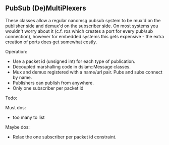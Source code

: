 ## PubSub (De)MultiPlexers

These classes allow a regular nanomsg pubsub system to be mux'd on the publisher side and demux'd
on the subscriber side. On most systems you wouldn't worry about it (c.f. ros which
creates a port for every pub/sub connection), however for embedded systems this gets expensive -
the extra creation of ports does get somewhat costly.

Operation:

* Use a packet id (unsigned int) for each type of publication.
* Decoupled marshalling code in dslam::Message<T> classes.
* Mux and demux registered with a name/url pair. Pubs and subs connect by name.
* Publishers can publish from anywhere.
* Only one subscriber per packet id


Todo:

Must dos:

* too many to list 

Maybe dos:

* Relax the one subscriber per packet id constraint.

